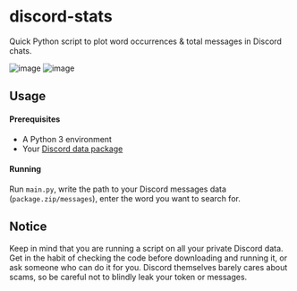 # discord-stats

Quick Python script to plot word occurrences & total messages in Discord chats. 

![image](https://user-images.githubusercontent.com/47401343/139577562-8ede7afb-4632-4528-94ce-8263ed4c216a.png)
![image](https://user-images.githubusercontent.com/47401343/141184016-df02c6be-2c63-446b-ada3-32a97a0ef2cd.png)



## Usage

#### Prerequisites

- A Python 3 environment
- Your [Discord data package](https://support.discord.com/hc/en-us/articles/360004027692-Requesting-a-Copy-of-your-Data)

#### Running

Run `main.py`, write the path to your Discord messages data (`package.zip/messages`), enter the word you want to search for.



## Notice

Keep in mind that you are running a script on all your private Discord data. Get in the habit of checking the code before downloading and running it, or ask someone who can do it for you. Discord themselves barely cares about scams, so be careful not to blindly leak your token or messages. 
